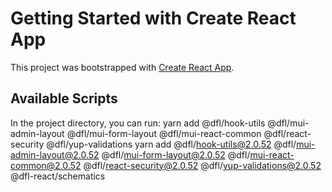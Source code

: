 # Getting Started with Create React App

This project was bootstrapped with [Create React App](https://github.com/facebook/create-react-app).



## Available Scripts

In the project directory, you can run:
yarn add @dfl/hook-utils @dfl/mui-admin-layout @dfl/mui-form-layout @dfl/mui-react-common @dfl/react-security @dfl/yup-validations
yarn add @dfl/hook-utils@2.0.52 @dfl/mui-admin-layout@2.0.52 @dfl/mui-form-layout@2.0.52 @dfl/mui-react-common@2.0.52 @dfl/react-security@2.0.52 @dfl/yup-validations@2.0.52 @dfl-react/schematics


